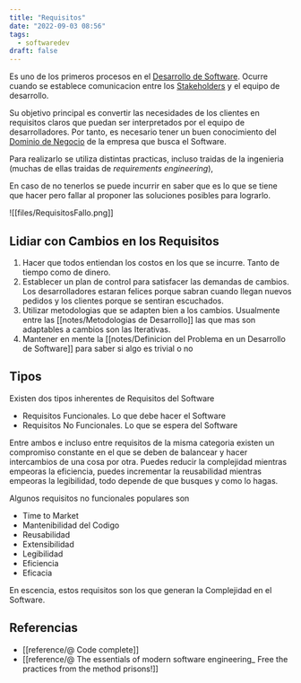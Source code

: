 ```yaml
---
title: "Requisitos"
date: "2022-09-03 08:56"
tags: 
  - softwaredev
draft: false
---
```

Es uno de los primeros procesos en el [Desarrollo de Software](notes/Desarrollo%20de%20Software.md). Ocurre cuando se establece comunicacion entre los [Stakeholders](notes/Stakeholders.md) y el equipo de desarrollo. 

Su objetivo principal es convertir las necesidades de los clientes en requisitos claros que puedan ser interpretados por el equipo de desarrolladores. Por tanto, es necesario tener un buen conocimiento del [Dominio de Negocio](notes/Dominio%20de%20Negocio.md) de la empresa que busca el Software.

Para realizarlo se utiliza distintas practicas, incluso traidas de la ingenieria (muchas de ellas traidas de *requirements engineering*),

En caso de no tenerlos se puede incurrir en saber que es lo que se tiene que hacer pero fallar al proponer las soluciones posibles para lograrlo.

![[files/RequisitosFallo.png]]

## Lidiar con Cambios en los Requisitos
1. Hacer que todos entiendan los costos en los que se incurre. Tanto de tiempo como de dinero.
2. Establecer un plan de control para satisfacer las demandas de cambios. Los desarrolladores estaran felices porque sabran cuando llegan nuevos pedidos y los clientes porque se sentiran escuchados.
3. Utilizar metodologias que se adapten bien a los cambios. Usualmente entre las [[notes/Metodologias de Desarrollo]] las que mas son adaptables a cambios son las Iterativas.
4. Mantener en mente la [[notes/Definicion del Problema en un Desarrollo de Software]] para saber si algo es trivial o no

## Tipos
Existen dos tipos inherentes de Requisitos del Software
- Requisitos Funcionales. Lo que debe hacer el Software
- Requisitos No Funcionales. Lo que se espera del Software

Entre ambos e incluso entre requisitos de la misma categoria existen un compromiso constante en el que se deben de balancear y hacer intercambios de una cosa por otra. Puedes reducir la complejidad mientras empeoras la eficiencia, puedes incrementar la reusabilidad mientras empeoras la legibilidad, todo depende de que busques y como lo hagas.

Algunos requisitos no funcionales populares son
- Time to Market
- Mantenibilidad del Codigo
- Reusabilidad
- Extensibilidad
- Legibilidad
- Eficiencia
- Eficacia

En escencia, estos requisitos son los que generan la Complejidad en el Software.
## Referencias
- [[reference/@ Code complete]]
- [[reference/@ The essentials of modern software engineering_ Free the practices from the method prisons!]]